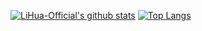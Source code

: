 [![LiHua-Official's github stats](https://lihua-github-readme.vercel.app/api?username=LiHua-Official&count_private=true&show_icons=true&count_private=true&hide_border=true)](https://github.com/anuraghazra/github-readme-stats)
[![Top Langs](https://lihua-github-readme.vercel.app/api/top-langs/?username=LiHua-Official&hide_border=true)](https://github.com/anuraghazra/github-readme-stats)
